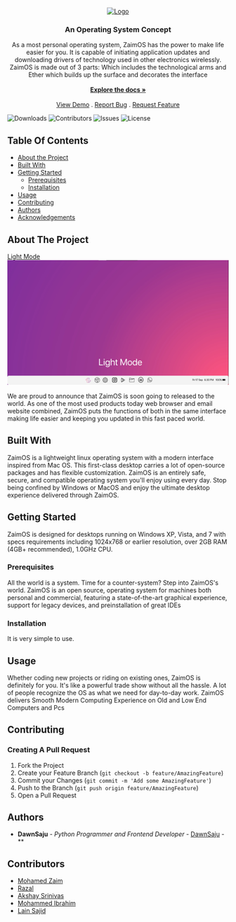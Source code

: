 <br/>
<p align="center">
  <a href="https://github.com/DawnSaju/ZaimOS">
    <img src="images/logo.png" alt="Logo" width="80" height="80">
  </a>

  <h3 align="center">An Operating System Concept</h3>

  <p align="center">
    As a most personal operating system, ZaimOS has the power to make life easier for you. It is capable of initiating application updates and downloading drivers of technology used in other electronics wirelessly. ZaimOS is made out of 3 parts: Which includes the technological arms and Ether which builds up the surface and decorates the interface
    <br/>
    <br/>
    <a href="https://github.com/DawnSaju/ZaimOS"><strong>Explore the docs »</strong></a>
    <br/>
    <br/>
    <a href="https://github.com/DawnSaju/ZaimOS">View Demo</a>
    .
    <a href="https://github.com/DawnSaju/ZaimOS/issues">Report Bug</a>
    .
    <a href="https://github.com/DawnSaju/ZaimOS/issues">Request Feature</a>
  </p>
</p>

![Downloads](https://img.shields.io/github/downloads/DawnSaju/ZaimOS/total) ![Contributors](https://img.shields.io/github/contributors/DawnSaju/ZaimOS?color=dark-green) ![Issues](https://img.shields.io/github/issues/DawnSaju/ZaimOS) ![License](https://img.shields.io/github/license/DawnSaju/ZaimOS) 

## Table Of Contents

* [About the Project](#about-the-project)
* [Built With](#built-with)
* [Getting Started](#getting-started)
  * [Prerequisites](#prerequisites)
  * [Installation](#installation)
* [Usage](#usage)
* [Contributing](#contributing)
* [Authors](#authors)
* [Acknowledgements](#acknowledgements)

## About The Project

<a href="https://github.com/DawnSaju/ZaimOS">
  Light Mode
    <img src="Light Mode.png" alt="Logo">
</a>

We are proud to announce that ZaimOS is soon going to released to the world.
As one of the most used products today web browser and email website combined, ZaimOS puts the functions of both in the same interface making life easier and keeping you updated in this fast paced world.

## Built With

ZaimOS is a lightweight linux operating system with a modern interface inspired from Mac OS. This first-class desktop carries a lot of open-source packages and has flexible customization. ZaimOS is an entirely safe, secure, and compatible operating system you'll enjoy using every day. Stop being confined by Windows or MacOS and enjoy the ultimate desktop experience delivered through ZaimOS.

## Getting Started

ZaimOS is designed for desktops running on Windows XP, Vista, and 7 with specs requirements including 1024x768 or earlier resolution, over 2GB RAM (4GB+ recommended), 1.0GHz CPU.

### Prerequisites

All the world is a system. Time for a counter-system? Step into ZaimOS's world. ZaimOS is an open source, operating system for machines both personal and commercial, featuring a state-of-the-art graphical experience, support for legacy devices, and preinstallation of great IDEs

### Installation

It is very simple to use.

## Usage

Whether coding new projects or riding on existing ones, ZaimOS is definitely for you. It's like a powerful trade show without all the hassle. A lot of people recognize the OS as what we need for day-to-day work.
ZaimOS delivers Smooth Modern Computing Experience on Old and Low End Computers and Pcs

## Contributing



### Creating A Pull Request

1. Fork the Project
2. Create your Feature Branch (`git checkout -b feature/AmazingFeature`)
3. Commit your Changes (`git commit -m 'Add some AmazingFeature'`)
4. Push to the Branch (`git push origin feature/AmazingFeature`)
5. Open a Pull Request

## Authors

* **DawnSaju** - *Python Programmer and Frontend Developer* - [DawnSaju](https://github.com/DawnSaju) - **

## Contributors

* [Mohamed Zaim](https://github.com/MohamedZaim/)
* [Razal](https://github.com/Razal)
* [Akshay Srinivas](https://github.com/Akshay)
* [Mohammed Ibrahim](https://github.com/MohammedIrahim)
* [Lain Sajid](https://github.com/LainSajid)
